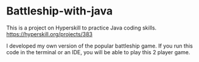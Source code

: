 # Battleship-with-java

This is a project on Hyperskill to practice Java coding skills. 
https://hyperskill.org/projects/383 

I developed my own version of the popular battleship game. If you run this code in the terminal or an IDE, you will be able to play this 2 player game.

